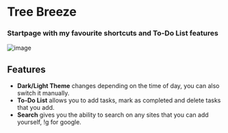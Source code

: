 # Tree Breeze
### Startpage with my favourite shortcuts and To-Do List features

![image](https://user-images.githubusercontent.com/72144072/151652458-c3cd65ff-07d7-453a-bce9-f262d36ff2ad.png)

## Features
- **Dark/Light Theme** changes depending on the time of day, you can also switch it manually. 
- **To-Do List** allows you to add tasks, mark as completed and delete tasks that you add.
- **Search** gives you the ability to search on any sites that you can add yourself, !g for google.

